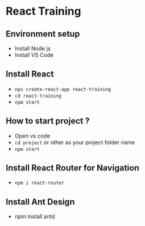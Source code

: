 # React Training
## Environment setup
- Install Node js
- Install VS Code

## Install React
- `npx create-react-app react-training`
- `cd react-training`
- `npm start`

## How to start project ?
- Open vs code
- `cd project` or other as your project folder name
- `npm start`

## Install React Router for Navigation
- `npm i react-router`

## Install Ant Design
- npm install antd
